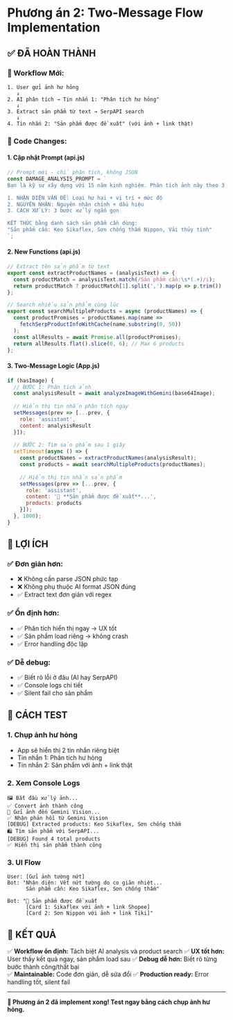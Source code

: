 # Phương án 2: Two-Message Flow Implementation

## ✅ **ĐÃ HOÀN THÀNH**

### **🔄 Workflow Mới:**
```
1. User gửi ảnh hư hỏng
   ↓
2. AI phân tích → Tin nhắn 1: "Phân tích hư hỏng"
   ↓
3. Extract sản phẩm từ text → SerpAPI search
   ↓
4. Tin nhắn 2: "Sản phẩm được đề xuất" (với ảnh + link thật)
```

### **📝 Code Changes:**

#### **1. Cập nhật Prompt (api.js)**
```javascript
// Prompt mới - chỉ phân tích, không JSON
const DAMAGE_ANALYSIS_PROMPT = `
Bạn là kỹ sư xây dựng với 15 năm kinh nghiệm. Phân tích ảnh này theo 3 mục:

1. NHẬN DIỆN VẤN ĐỀ: Loại hư hại + vị trí + mức độ
2. NGUYÊN NHÂN: Nguyên nhân chính + dấu hiệu  
3. CÁCH XỬ LÝ: 3 bước xử lý ngắn gọn

KẾT THÚC bằng danh sách sản phẩm cần dùng:
"Sản phẩm cần: Keo Sikaflex, Sơn chống thấm Nippon, Vải thủy tinh"
`;
```

#### **2. New Functions (api.js)**
```javascript
// Extract tên sản phẩm từ text
export const extractProductNames = (analysisText) => {
  const productMatch = analysisText.match(/Sản phẩm cần:\s*(.+)/i);
  return productMatch ? productMatch[1].split(',').map(p => p.trim()) : [];
};

// Search nhiều sản phẩm cùng lúc
export const searchMultipleProducts = async (productNames) => {
  const productPromises = productNames.map(name => 
    fetchSerpProductInfoWithCache(name.substring(0, 50))
  );
  const allResults = await Promise.all(productPromises);
  return allResults.flat().slice(0, 6); // Max 6 products
};
```

#### **3. Two-Message Logic (App.js)**
```javascript
if (hasImage) {
  // BƯỚC 1: Phân tích ảnh
  const analysisResult = await analyzeImageWithGemini(base64Image);
  
  // Hiển thị tin nhắn phân tích ngay
  setMessages(prev => [...prev, { 
    role: 'assistant', 
    content: analysisResult 
  }]);
  
  // BƯỚC 2: Tìm sản phẩm sau 1 giây
  setTimeout(async () => {
    const productNames = extractProductNames(analysisResult);
    const products = await searchMultipleProducts(productNames);
    
    // Hiển thị tin nhắn sản phẩm
    setMessages(prev => [...prev, {
      role: 'assistant',
      content: '🛒 **Sản phẩm được đề xuất**...',
      products: products
    }]);
  }, 1000);
}
```

## 🎯 **LỢI ÍCH**

### **✅ Đơn giản hơn:**
- ❌ Không cần parse JSON phức tạp
- ❌ Không phụ thuộc AI format JSON đúng
- ✅ Extract text đơn giản với regex

### **✅ Ổn định hơn:**
- ✅ Phân tích hiển thị ngay → UX tốt
- ✅ Sản phẩm load riêng → không crash
- ✅ Error handling độc lập

### **✅ Dễ debug:**
- ✅ Biết rõ lỗi ở đâu (AI hay SerpAPI)
- ✅ Console logs chi tiết
- ✅ Silent fail cho sản phẩm

## 🧪 **CÁCH TEST**

### **1. Chụp ảnh hư hỏng**
- App sẽ hiển thị 2 tin nhắn riêng biệt
- Tin nhắn 1: Phân tích hư hỏng
- Tin nhắn 2: Sản phẩm với ảnh + link thật

### **2. Xem Console Logs**
```
🖼️ Bắt đầu xử lý ảnh...
✅ Convert ảnh thành công
🤖 Gửi ảnh đến Gemini Vision...
✅ Nhận phản hồi từ Gemini Vision
[DEBUG] Extracted products: Keo Sikaflex, Sơn chống thấm
🛍️ Tìm sản phẩm với SerpAPI...
[DEBUG] Found 4 total products
✅ Hiển thị sản phẩm thành công
```

### **3. UI Flow**
```
User: [Gửi ảnh tường nứt]
Bot: "Nhận diện: Vết nứt tường do co giãn nhiệt...
      Sản phẩm cần: Keo Sikaflex, Sơn chống thấm"

Bot: "🛒 Sản phẩm được đề xuất
      [Card 1: Sikaflex với ảnh + link Shopee]
      [Card 2: Sơn Nippon với ảnh + link Tiki]"
```

## 🚀 **KẾT QUẢ**

✅ **Workflow ổn định:** Tách biệt AI analysis và product search
✅ **UX tốt hơn:** User thấy kết quả ngay, sản phẩm load sau
✅ **Debug dễ hơn:** Biết rõ từng bước thành công/thất bại  
✅ **Maintainable:** Code đơn giản, dễ sửa đổi
✅ **Production ready:** Error handling tốt, silent fail

---

**🎯 Phương án 2 đã implement xong! Test ngay bằng cách chụp ảnh hư hỏng.**
